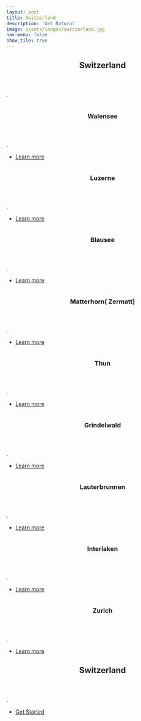 ```yaml
---
layout: post
title: Switzerland
description: 'Get Natural'
image: assets/images/switzerland.jpg
nav-menu: false
show_tile: true
---
```


<!-- Main -->
<div id="main">

<!-- One -->
<section id="one">
	<div class="inner">
		<header class="major">
			<h2>Switzerland</h2>
		</header>
		<p>.</p>
	</div>
</section>

<!-- Two -->
<section id="two" class="spotlights">
	<section>
		<a href="switzerland.html" class="image">
			<img src="assets/images/walensee.jpg" alt="" data-position="center center" />
		</a>
		<div class="content">
			<div class="inner">
				<header class="major">
					<h3>Walensee</h3>
				</header>
				<p>.</p>
				<ul class="actions">
					<li><a href="switzerland.html" class="button">Learn more</a></li>
				</ul>
			</div>
		</div>
	</section>
	<section>
		<a href="switzerland.html" class="image">
			<img src="assets/images/luzerne.jpg" alt="" data-position="top center" />
		</a>
		<div class="content">
			<div class="inner">
				<header class="major">
					<h3>Luzerne</h3>
				</header>
				<p>.</p>
				<ul class="actions">
					<li><a href="switzerland.html" class="button">Learn more</a></li>
				</ul>
			</div>
		</div>
	</section>
	<section>
		<a href="switzerland.html" class="image">
			<img src="assets/images/blausee.jpg" alt="" data-position="25% 25%" />
		</a>
		<div class="content">
			<div class="inner">
				<header class="major">
					<h3>Blausee</h3>
				</header>
				<p>.</p>
				<ul class="actions">
					<li><a href="switzerland.html" class="button">Learn more</a></li>
				</ul>
			</div>
		</div>
	</section>
  <section>
    <a href="switzerland.html" class="image">
      <img src="assets/images/switzerland.jpg" alt="" data-position="top center" />
    </a>
    <div class="content">
      <div class="inner">
        <header class="major">
          <h3>Matterhorn( Zermatt)</h3>
        </header>
        <p>.</p>
        <ul class="actions">
          <li><a href="switzerland.html" class="button">Learn more</a></li>
        </ul>
      </div>
    </div>
  </section>
<section>
	<a href="switzerland.html" class="image">
		<img src="assets/images/thun.jpg" alt="" data-position="25% 25%" />
	</a>
	<div class="content">
		<div class="inner">
			<header class="major">
				<h3>Thun</h3>
			</header>
			<p>.</p>
			<ul class="actions">
				<li><a href="switzerland.html" class="button">Learn more</a></li>
			</ul>
		</div>
	</div>
</section>
<section>
	<a href="switzerland.html" class="image">
		<img src="assets/images/grindelwald.jpg" alt="" data-position="top center" />
	</a>
	<div class="content">
		<div class="inner">
			<header class="major">
				<h3>Grindelwald</h3>
			</header>
			<p>.</p>
			<ul class="actions">
				<li><a href="switzerland.html" class="button">Learn more</a></li>
			</ul>
		</div>
	</div>
</section>
<section>
	<a href="switzerland.html" class="image">
		<img src="assets/images/lauterbrunnen.jpg" alt="" data-position="25% 25%" />
	</a>
	<div class="content">
		<div class="inner">
			<header class="major">
				<h3>Lauterbrunnen</h3>
			</header>
			<p>.</p>
			<ul class="actions">
				<li><a href="switzerland.html" class="button">Learn more</a></li>
			</ul>
		</div>
	</div>
</section>
<section>
	<a href="switzerland.html" class="image">
		<img src="assets/images/interlaken.jpg" alt="" data-position="top center" />
	</a>
	<div class="content">
		<div class="inner">
			<header class="major">
				<h3>Interlaken</h3>
			</header>
			<p>.</p>
			<ul class="actions">
				<li><a href="switzerland.html" class="button">Learn more</a></li>
			</ul>
		</div>
	</div>
</section>
<section>
	<a href="switzerland.html" class="image">
		<img src="assets/images/zurich.jpg" alt="" data-position="25% 25%" />
	</a>
	<div class="content">
		<div class="inner">
			<header class="major">
				<h3>Zurich</h3>
			</header>
			<p>.</p>
			<ul class="actions">
				<li><a href="switzerland.html" class="button">Learn more</a></li>
			</ul>
		</div>
	</div>
</section>
</section>

<!-- Three -->
<section id="three">
	<div class="inner">
		<header class="major">
			<h2>Switzerland</h2>
		</header>
		<p>.</p>
		<ul class="actions">
			<li><a href="switzerland.html" class="button next">Get Started</a></li>
		</ul>
	</div>
</section>

</div>
